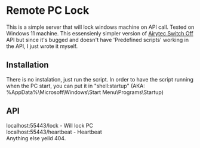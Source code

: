 # Remote PC Lock

This is a simple server that will lock windows machine on API call.
Tested on Windows 11 machine.
This essensienly simpler version of [Airytec Switch Off](https://www.airytec.com/en/switch-off/) API but since it's bugged and doesn't have 'Predefined scripts' working in the API, I just wrote it myself. 

## Installation
There is no instalation, just run the script.
In order to have the script running when the PC start, you can put it in "shell:startup" (AKA: %AppData%\Microsoft\Windows\Start Menu\Programs\Startup)

## API 
localhost:55443/lock - Will lock PC \
localhost:55443/heartbeat - Heartbeat \
Anything else yeild 404.
